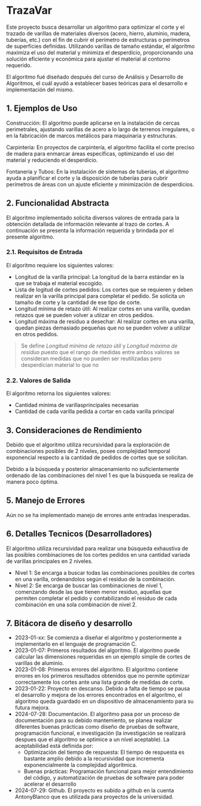 # TrazaVar
Este proyecto busca desarrollar un algoritmo para optimizar el corte y el trazado de varillas de materiales diversos (acero, hierro, aluminio, madera, tuberías, etc.) con el fin de cubrir el perímetro de estructuras o perímetros de superficies definidas. Utilizando varillas de tamaño estándar, el algoritmo maximiza el uso del material y minimiza el desperdicio, proporcionando una solución eficiente y económica para ajustar el material al contorno requerido.

El algoritmo fué diseñado después del curso de Análisis y Desarrollo de Algoritmos, el cuál ayudó a establecer bases teóricas para el desarrollo e implementación del mismo.

## 1. **Ejemplos de Uso**
Construcción: El algoritmo puede aplicarse en la instalación de cercas perimetrales, ajustando varillas de acero a lo largo de terrenos irregulares, o en la fabricación de marcos metálicos para maquinaria y estructuras.

Carpintería: En proyectos de carpintería, el algoritmo facilita el corte preciso de madera para enmarcar áreas específicas, optimizando el uso del material y reduciendo el desperdicio.

Fontanería y Tubos: En la instalación de sistemas de tuberías, el algoritmo ayuda a planificar el corte y la disposición de tuberías para cubrir perímetros de áreas con un ajuste eficiente y minimización de desperdicios.

## 2. **Funcionalidad Abstracta**
El algoritmo implementado solicita diversos valores de entrada para la obtención detallada de información relevante al trazo de cortes. A continuación se presenta la información requerida y brindada por el presente algoritmo.

### 2.1. **Requisitos de Entrada**
El algoritmo requiere los siguientes valores:
 - Longitud de la varilla principal: La longitud de la barra estándar en la que se trabaja el material escogido.
 - Lista de logitud de cortes pedidos: Los cortes que se requieren y deben realizar en la varilla principal para completar el pedido. Se solicita un tamaño de corte y la cantidad de ese tipo de corte.
 - Longitud mínima de retazo útil: Al realizar cortes en una varilla, quedan retazos que se pueden volver a utiizar en otros pedidos.
 - Longitud máxima de residuo a desechar: Al realizar cortes en una varilla, quedan piezas demasiado pequeñas que no se pueden volver a utilizar en otros pedidos.

> Se define _Longitud mínima de retazo útil_ y _Longitud máxima de residuo_ puesto que el rango de medidas entre ambos valores se consideran medidas que no pueden ser reutilizadas pero desperdician material lo que no 

### 2.2. **Valores de Salida**
El algoritmo retorna los siguientes valores:
 - Cantidad mínima de varillasprincipales necesarias
 - Cantidad de cada varilla pedida a cortar en cada varilla principal

## 3. **Consideraciones de Rendimiento**
Debido que el algoritmo utiliza recursividad para la exploración de combinaciones posibles de 2 niveles, posee complejidad temporal exponencial respecto a la cantidad de pedidos de cortes que se solicitan.

Debido a la búsqueda y posterior almacenamiento no suficientemente ordenado de las combinaciones del nivel 1 es que la búsqueda se realiza de manera poco óptima.

## 5. **Manejo de Errores**
Aún no se ha implementado manejo de errores ante entradas inesperadas.

## 6. **Detalles Tecnicos (Desarrolladores)**
El algoritmo utiliza recursividad para realizar una búsqueda exhaustiva de las posibles combinaciones de los cortes pedidos en una cantidad variada de varillas principales en 2 niveles.
 - Nivel 1: Se encarga a buscar todas las combinaciones posibles de cortes en una varilla, ordenandolos según el residuo de la combinación.
 - Nivel 2: Se encarga de buscar las combinaciones de nivel 1, comenzando desde las que tienen menor residuo, aquellas que permiten completar el pedido y contabilizando el residuo de cada combinación en una sola combinación de nivel 2.

## 7. **Bitácora de diseño y desarrollo**
 - 2023-01-xx: Se comienza a diseñar el algoritmo y posteriormente a implementarlo en el lenguaje de programación C.
 - 2023-01-07: Primeros resultados del algoritmo. El algoritmo puede calcular las dimensiones requeridas en un ejemplo simple de cortes de varillas de aluminio.
 - 2023-01-08: Primeros errores del algoritmo. El algoritmo contiene errores en los primeros resultados obtenidos que no permite optimizar correctamente los cortes ante una lista grande de medidas de corte.
 - 2023-01-22: Proyecto en descanso. Debido a falta de tiempo se pausa el desarrollo y mejora de los errores encontrados en el algoritmo, el algoritmo queda guardado en un dispositivo de almacenamiento para su futura mejora.
 - 2024-07-28: Documentación. El algoritmo pasa por un proceso de documentación para su debido mantemiento, se planea realizar diferentes buenas prácticas como diseño de pruebas de software, programación funcional, e investigación (la investigación se realizará despues que el algoritmo se optimice a un nivel aceptable). La aceptabilidad está definida por:
   * Optimización del tiempo de respuesta: El tiempo de respuesta es bastante amplio debido a la recursividad que incrementa exponencialmente la complejidad algorítmica.
   * Buenas prácticas: Programación funcional para mejor entendimiento del código, y automatización de pruebas de software para poder acelerar el desarrollo
 - 2024-07-29: Github. El proyecto es subido a github en la cuenta AntonyBlanco que es utilizada para proyectos de la universidad.